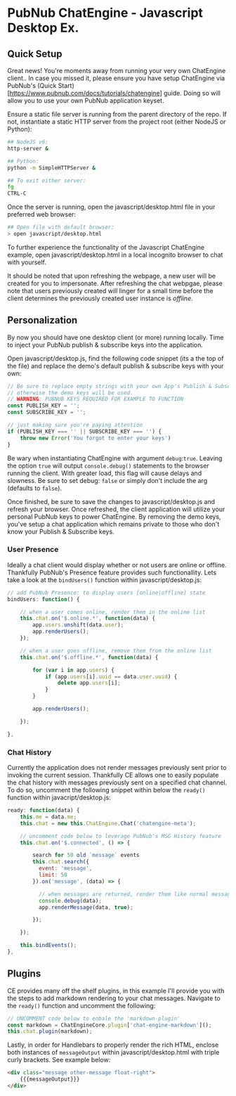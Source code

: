 # PubNub ChatEngine - Javascript Desktop Ex.

## Quick Setup
Great news! You're moments away from running your very own ChatEngine client.. In case you missed it, please ensure you have setup ChatEngine via PubNub's (Quick Start)[https://www.pubnub.com/docs/tutorials/chatengine] guide. Doing so will allow you to use your own PubNub application keyset.

Ensure a static file server is running from the parent directory of the repo.
If not, instantiate a static HTTP server from the project root (either NodeJS or Python):

```bash
## NodeJS v6:
http-server &

## Python:
python -m SimpleHTTPServer &

## To exit either server:
fg
CTRL-C
```

Once the server is running, open the javascript/desktop.html file in your preferred web browser:

```bash
## Open file with default browser:
> open javascript/desktop.html
```

To further experience the functionality of the Javascript ChatEngine example, open javascript/desktop.html in a local incognito browser to chat with yourself.

It should be noted that upon refreshing the webpage, a new user will be created for you to impersonate. After refreshing the chat webpgae, please note that users previously created will linger for a small time before the client determines the previously created user instance is _offline_.

## Personalization
By now you should have one desktop client (or more) running locally. Time to inject your PubNub publish & subscribe keys into the application.

Open javascript/desktop.js, find the following code snippet (its a the top of the file) and replace the demo's default publish & subscribe keys with your own:

```javascript
// Be sure to replace empty strings with your own App's Publish & Subscribe keys
// otherwise the demo keys will be used.
// WARNING: PUBNUB KEYS REQUIRED FOR EXAMPLE TO FUNCTION
const PUBLISH_KEY = '';
const SUBSCRIBE_KEY = '';

// just making sure you're paying attention
if (PUBLISH_KEY === '' || SUBSCRIBE_KEY === '') {
    throw new Error('You forgot to enter your keys')
}
```
Be wary when instantiating ChatEngine with argument `debug`:`true`. Leaving the option `true` will output `console.debug()` statements to the browser running the client. With greater load, this flag will cause delays and slowness. Be sure to set debug: `false` or simply don't include the arg (defaults to `false`).

Once finished, be sure to save the changes to javascript/desktop.js and refresh your browser. Once refreshed, the client application will utilize your personal PubNub keys to power ChatEngine. By removing the demo keys, you've setup a chat application which remains private to those who don't know your Publish & Subscribe keys.


### User Presence
Ideally a chat client would display whether or not users are online or offline. Thankfully PubNub's Presence feature provides such functionallity. Lets take a look at the `bindUsers()` function within javascript/desktop.js:

```javascript
// add PubNub Presence: to display users [online|offline] state
bindUsers: function() {

    // when a user comes online, render them in the online list
    this.chat.on('$.online.*', function(data) {
        app.users.unshift(data.user);
        app.renderUsers();
    });

    // when a user goes offline, remove them from the online list
    this.chat.on('$.offline.*', function(data) {

        for (var i in app.users) {
            if (app.users[i].uuid == data.user.uuid) {
                delete app.users[i];
            }
        }

        app.renderUsers();

    });

},
```

### Chat History
Currently the application does not render messages previously sent prior to invoking the current session. Thankfully CE allows one to easily populate the chat history with messages previously sent on a specified chat channel. To do so, uncomment the following snippet within below the `ready()` function within javacript/desktop.js:

```javascript
ready: function(data) {
    this.me = data.me;
    this.chat = new this.ChatEngine.Chat('chatengine-meta');

    // uncomment code below to leverage PubNub's MSG History feature
    this.chat.on('$.connected', () => {

        search for 50 old `message` events
        this.chat.search({
          event: 'message',
          limit: 50
        }).on('message', (data) => {

          // when messages are returned, render them like normal messages
          console.debug(data);
          app.renderMessage(data, true);

        });

    });

    this.bindEvents();
},
```

## Plugins
CE provides many off the shelf plugins, in this example I'll provide you with the steps to add markdown rendering to your chat messages. Navigate to the `ready()` function and uncomment the following:

```Javascript
// UNCOMMENT code below to enbale the 'markdown-plugin'
const markdown = ChatEngineCore.plugin['chat-engine-markdown']();
this.chat.plugin(markdown);
```

Lastly, in order for Handlebars to properly render the rich HTML, enclose both instances of `messageOutput` within javascript/desktop.html with triple curly brackets. See example below:

```HTML
<div class="message other-message float-right">
    {{{messageOutput}}}
</div>
```
